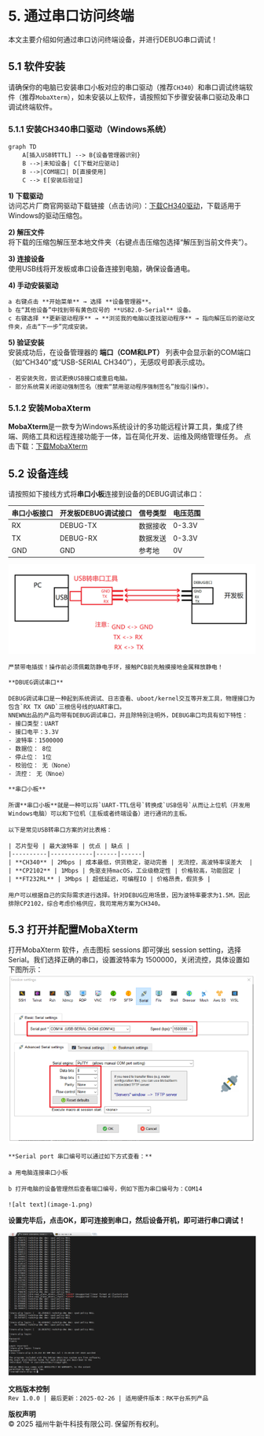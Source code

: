 # 5. 通过串口访问终端

本文主要介绍如何通过串口访问终端设备，并进行DEBUG串口调试！

## 5.1 软件安装

请确保你的电脑已安装串口小板对应的串口驱动（推荐`CH340`）和串口调试终端软件（推荐`MobaXterm`），如未安装以上软件，请按照如下步骤安装串口驱动及串口调试终端软件。

### 5.1.1 安装CH340串口驱动（Windows系统）
```mermaid
graph TD
    A[插入USB转TTL] --> B{设备管理器识别}
    B -->|未知设备| C[下载对应驱动]
    B -->|COM端口| D[直接使用]
    C --> E[安装后验证]
```
**1) 下载驱动**  
   访问芯片厂商官网驱动下载链接（点击访问）：<a href="https://www.wch.cn/downloads/CH341SER_EXE.html" target="_blank" rel="noopener noreferrer">下载CH340驱动</a>，下载适用于Windows的驱动压缩包。

**2) 解压文件**  
   将下载的压缩包解压至本地文件夹（右键点击压缩包选择“解压到当前文件夹”）。

**3) 连接设备**  
   使用USB线将开发板或串口设备连接到电脑，确保设备通电。

**4) 手动安装驱动**  
```
a 右键点击 **开始菜单** → 选择 **设备管理器**。  
b 在“其他设备”中找到带有黄色叹号的 **USB2.0-Serial** 设备。  
c 右键选择 **更新驱动程序** → **浏览我的电脑以查找驱动程序** → 指向解压后的驱动文件夹，点击“下一步”完成安装。
```

**5) 验证安装**  
   安装成功后，在设备管理器的 **端口（COM和LPT）** 列表中会显示新的COM端口（如“CH340”或“USB-SERIAL CH340”），无感叹号即表示成功。

```{warning}
- 若安装失败，尝试更换USB接口或重启电脑。  
- 部分系统需关闭驱动强制签名（搜索“禁用驱动程序强制签名”按指引操作）。 
```

### 5.1.2 安装MobaXterm

**MobaXterm**​ 是一款专为Windows系统设计的多功能远程计算工具，集成了终端、网络工具和远程连接功能于一体，旨在简化开发、运维及网络管理任务。
点击下载：<a href="https://mobaxterm.mobatek.net/download.html" target="_blank" rel="noopener noreferrer">下载MobaXterm</a>


## 5.2 设备连线

请按照如下接线方式将**串口小板**连接到设备的DEBUG调试串口：

| 串口小板接口 | 开发板DEBUG调试接口 | 信号类型 | 电压范围 |
|----------|------------|----------|----------|
| RX       | DEBUG-TX        | 数据接收 | 0-3.3V   |
| TX       | DEBUG-RX        | 数据发送 | 0-3.3V   |
| GND      | GND        | 参考地   | 0V       |

![alt text](image-2.png)

```{warning}
严禁带电插拔！操作前必须佩戴防静电手环，接触PCB前先触摸接地金属释放静电！
```
```{note}
**DBUEG调试串口**

DEBUG调试串口是一种起到系统调试、日志查看、uboot/kernel交互等开发工具，物理接口为包含`RX TX GND`三根信号线的UART串口。
NNEWN出品的产品均带有DEBUG调试串口，并且除特别注明外，DEBUG串口均具有如下特性：
- 接口类型：UART
- 接口电平：3.3V
- 波特率：1500000
- 数据位： 8位
- 停止位： 1位
- 校验位： 无（None）
- 流控： 无（Nnoe）
```
```{note}
**串口小板**

所谓**串口小板**就是一种可以将`UART-TTL信号`转换成`USB信号`从而让上位机（开发用Windows电脑）可以和下位机（主板或者终端设备）进行通讯的主板。

以下是常见USB转串口方案的对比表格：

| 芯片型号 | 最大波特率 | 优点 | 缺点 | 
|----------|------------|------|------|
| **CH340** | 2Mbps | 成本最低，供货稳定，驱动完善 | 无流控，高波特率误差大  | 
| **CP2102** | 1Mbps | 免驱支持macOS，工业级稳定性 | 价格较高，功能固定 | 
| **FT232RL** | 3Mbps | 超低延迟，可编程IO | 价格昂贵，假货多 | 

用户可以根据自己的实际需求进行选择。针对DEBUG应用场景，因为波特率要求为1.5M，因此排除CP2102，综合考虑价格供应，我司常用方案为CH340。
```

## 5.3 打开并配置MobaXterm
打开MobaXterm 软件，点击图标 sessions 即可弹出 session setting，选择 Serial。我们选择正确的串口，设置波特率为 1500000，关闭流控，具体设置如下图所示：
![alt text](image.png)
```{note}
**Serial port 串口编号可以通过如下方式查看：**

a 用电脑连接串口小板

b 打开电脑的设备管理然后查看端口编号，例如下图为串口编号为：COM14

![alt text](image-1.png)
```
**设置完毕后，点击OK，即可连接到串口，然后设备开机，即可进行串口调试！**

![alt text](image-4.png)

**文档版本控制**  
`Rev 1.0.0 | 最后更新：2025-02-26 | 适用硬件版本：RK平台系列产品`

**版权声明**  
© 2025 福州牛新牛科技有限公司. 保留所有权利。

